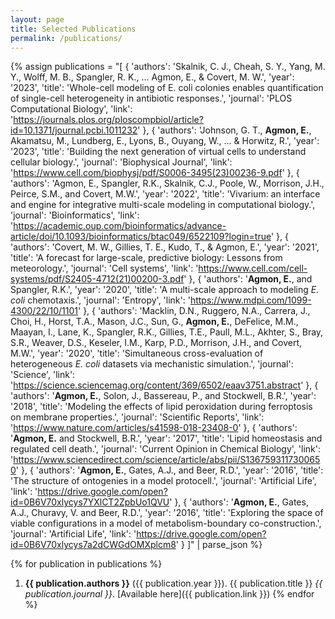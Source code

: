 ```yaml
---
layout: page
title: Selected Publications
permalink: /publications/
---
```


{% assign publications = "[
  {
    'authors': 'Skalnik, C. J., Cheah, S. Y., Yang, M. Y., Wolff, M. B., Spangler, R. K., ... Agmon, E., & Covert, M. W.',
    'year': '2023',
    'title': 'Whole-cell modeling of E. coli colonies enables quantification of single-cell heterogeneity in antibiotic responses.',
    'journal': 'PLOS Computational Biology',
    'link': 'https://journals.plos.org/ploscompbiol/article?id=10.1371/journal.pcbi.1011232'
  },
  {
    'authors': 'Johnson, G. T., **Agmon, E.**, Akamatsu, M., Lundberg, E., Lyons, B., Ouyang, W., ... & Horwitz, R.',
    'year': '2023',
    'title': 'Building the next generation of virtual cells to understand cellular biology.',
    'journal': 'Biophysical Journal',
    'link': 'https://www.cell.com/biophysj/pdf/S0006-3495(23)00236-9.pdf'
  },
  {
    'authors': 'Agmon, E., Spangler, R.K., Skalnik, C.J., Poole, W., Morrison, J.H., Peirce, S.M., and Covert, M.W.',
    'year': '2022',
    'title': 'Vivarium: an interface and engine for integrative multi-scale modeling in computational biology.',
    'journal': 'Bioinformatics',
    'link': 'https://academic.oup.com/bioinformatics/advance-article/doi/10.1093/bioinformatics/btac049/6522109?login=true'
  },
  {
    'authors': 'Covert, M. W., Gillies, T. E., Kudo, T., & Agmon, E.',
    'year': '2021',
    'title': 'A forecast for large-scale, predictive biology: Lessons from meteorology.',
    'journal': 'Cell systems',
    'link': 'https://www.cell.com/cell-systems/pdf/S2405-4712(21)00200-3.pdf'
  },
  {
    'authors': '**Agmon, E.**, and Spangler, R.K.',
    'year': '2020',
    'title': 'A multi-scale approach to modeling _E. coli_ chemotaxis.',
    'journal': 'Entropy',
    'link': 'https://www.mdpi.com/1099-4300/22/10/1101'
  },
  {
    'authors': 'Macklin, D.N., Ruggero, N.A., Carrera, J., Choi, H., Horst, T.A., Mason, J.C., Sun, G., **Agmon, E.**, DeFelice, M.M., Maayan, I., Lane, K., Spangler, R.K., Gillies, T.E., Paull, M.L., Akhter, S., Bray, S.R., Weaver, D.S., Keseler, I.M., Karp, P.D., Morrison, J.H., and Covert, M.W.',
    'year': '2020',
    'title': 'Simultaneous cross-evaluation of heterogeneous _E. coli_ datasets via mechanistic simulation.',
    'journal': 'Science',
    'link': 'https://science.sciencemag.org/content/369/6502/eaav3751.abstract'
  },
  {
    'authors': '**Agmon, E.**, Solon, J., Bassereau, P., and Stockwell, B.R.',
    'year': '2018',
    'title': 'Modeling the effects of lipid peroxidation during ferroptosis on membrane properties.',
    'journal': 'Scientific Reports',
    'link': 'https://www.nature.com/articles/s41598-018-23408-0'
  },
  {
    'authors': '**Agmon, E.** and Stockwell, B.R.',
    'year': '2017',
    'title': 'Lipid homeostasis and regulated cell death.',
    'journal': 'Current Opinion in Chemical Biology',
    'link': 'https://www.sciencedirect.com/science/article/abs/pii/S1367593117300650'
  },
  {
    'authors': '**Agmon, E.**, Gates, A.J., and Beer, R.D.',
    'year': '2016',
    'title': 'The structure of ontogenies in a model protocell.',
    'journal': 'Artificial Life',
    'link': 'https://drive.google.com/open?id=0B6V70xlycys7YXlCT2ZpbUo1QVU'
  },
  {
    'authors': '**Agmon, E.**, Gates, A.J., Churavy, V. and Beer, R.D.',
    'year': '2016',
    'title': 'Exploring the space of viable configurations in a model of metabolism-boundary co-construction.',
    'journal': 'Artificial Life',
    'link': 'https://drive.google.com/open?id=0B6V70xlycys7a2dCWGdOMXplcm8'
  }
]" | parse_json %}

{% for publication in publications %}
1. **{{ publication.authors }}** ({{ publication.year }}). {{ publication.title }} _{{ publication.journal }}_. [Available here]({{ publication.link }})
{% endfor %}
